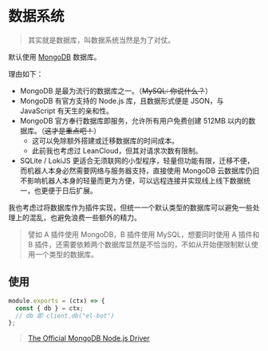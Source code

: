 # 数据系统

> 其实就是数据库，叫数据系统当然是为了对仗。

默认使用 [MongoDB](https://www.mongodb.com/) 数据库。

理由如下：

- MongoDB 是最为流行的数据库之一。（~~MySQL: 你说什么？~~）
- MongoDB 有官方支持的 Node.js 库，且数据形式便是 JSON，与 JavaScript 有天生的亲和性。
- MongoDB 官方奉行数据库即服务，允许所有用户免费创建 512MB 以内的数据库。（~~这才是重点吧！~~）
  - 这可以免除额外搭建或迁移数据库的时间成本。
  - 此前我也考虑过 LeanCloud，但其对请求次数有限制。
- SQLite / LokiJS 更适合无须联网的小型程序，轻量但功能有限，迁移不便，而机器人本身必然需要网络与服务器支持，直接使用 MongoDB 云数据库仍旧不影响机器人本身的轻量而更为方便，可以远程连接并实现线上线下数据统一，也更便于日后扩展。

我也考虑过将数据库作为插件实现，但统一一个默认类型的数据库可以避免一些处理上的混乱，也避免浪费一些额外的精力。

> 譬如 A 插件使用 MongoDB，B 插件使用 MySQL，想要同时使用 A 插件和 B 插件，还需要依赖两个数据库显然是不恰当的，不如从开始便限制默认使用一个类型的数据库。

## 使用

```js
module.exports = (ctx) => {
  const { db } = ctx;
  // db 即 client.db("el-bot")
};
```

> [The Official MongoDB Node.js Driver](https://github.com/mongodb/node-mongodb-native)
